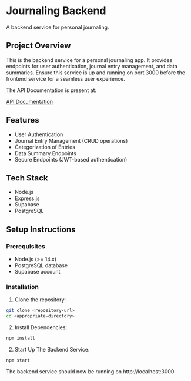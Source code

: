 # Journaling Backend

A backend service for personal journaling.

## Project Overview

This is the backend service for a personal journaling app. It provides endpoints for user authentication, journal entry management, and data summaries. Ensure this service is up and running on port 3000 before the frontend service for a seamless user experience. 

The API Documentation is present at:

[API Documentation](https://documenter.getpostman.com/view/11541199/2sA3e5d8FD)

## Features

- User Authentication
- Journal Entry Management (CRUD operations)
- Categorization of Entries
- Data Summary Endpoints
- Secure Endpoints (JWT-based authentication)

## Tech Stack

- Node.js
- Express.js
- Supabase
- PostgreSQL

## Setup Instructions

### Prerequisites

- Node.js (>= 14.x)
- PostgreSQL database
- Supabase account

### Installation

1. Clone the repository:

```bash
git clone <repository-url>
cd <appropriate-directory>
```

2. Install Dependencies:

```bash
npm install
```

2. Start Up The Backend Service:

```bash
npm start
```

The backend service should now be running on http://localhost:3000



